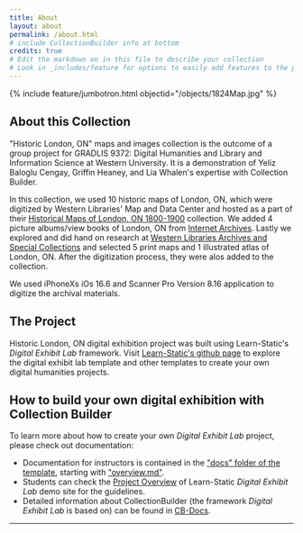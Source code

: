 ```yaml
---
title: About
layout: about
permalink: /about.html
# include CollectionBuilder info at bottom
credits: true
# Edit the markdown on in this file to describe your collection
# Look in _includes/feature for options to easily add features to the page
---
```

{% include feature/jumbotron.html objectid="/objects/1824Map.jpg" %}

## About this Collection

"Historic London, ON" maps and images collection is the outcome of a group project for GRADLIS 9372: Digital Humanities and Library and Information Science at Western University. It is a demonstration of Yeliz Baloglu Cengay, Griffin Heaney, and Lia Whalen's expertise with Collection Builder. 

In this collection, we used 10 historic maps of London, ON, which were digitized by Western Libraries' Map and Data Center and hosted as a part of their [Historical Maps of London, ON 1800-1900](https://www.lib.uwo.ca/madgic/histdatatab.html) collection. We added 4 picture albums/view books of London, ON from [Internet Archives](https://archive.org/). Lastly we explored and did hand on research at [Western Libraries Archives and Special Collections](https://www.lib.uwo.ca/archives/index.html) and selected 5 print maps and 1 illustrated atlas of London, ON. After the digitization process, they were alos added to the collection.

We used iPhoneXs iOs 16.6 and Scanner Pro Version 8.16 application to digitize the archival materials.

## The Project

Historic London, ON digital exhibition project was built using Learn-Static's *Digital Exhibit Lab* framework. Visit [Learn-Static's github page](https://github.com/learn-static) to explore the digital exhibit lab template and other templates to create your own digital humanities projects. 

## How to build your own digital exhibition with Collection Builder

To learn more about how to create your own *Digital Exhibit Lab* project, please check out documentation:

- Documentation for instructors is contained in the ["docs" folder of the template](https://github.com/learn-static/digital-exhibit-lab/tree/main/docs), starting with ["overview.md"](https://github.com/learn-static/digital-exhibit-lab/blob/main/docs/overview.md).
- Students can check the [Project Overview](https://learn-static.github.io/digital-exhibit-lab/project/overview.html) of Learn-Static *Digital Exhibit Lab* demo site for the guidelines. 
- Detailed information about CollectionBuilder (the framework *Digital Exhibit Lab* is based on) can be found in [CB-Docs](https://collectionbuilder.github.io/cb-docs/).

---------
